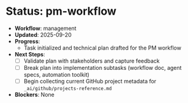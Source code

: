 # Status: pm-workflow

- **Workflow**: management
- **Updated**: 2025-09-20
- **Progress**:
  - Task initialized and technical plan drafted for the PM workflow
- **Next Steps**:
  - [ ] Validate plan with stakeholders and capture feedback
  - [ ] Break plan into implementation subtasks (workflow doc, agent specs, automation toolkit)
  - [ ] Begin collecting current GitHub project metadata for `_ai/github/projects-reference.md`
- **Blockers**: None
